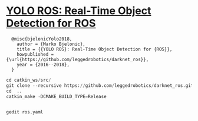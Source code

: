 # [YOLO ROS: Real-Time Object Detection for ROS](https://github.com/leggedrobotics/darknet_ros)

```
  @misc{bjelonicYolo2018,
    author = {Marko Bjelonic},
    title = {{YOLO ROS}: Real-Time Object Detection for {ROS}},
    howpublished = {\url{https://github.com/leggedrobotics/darknet_ros}},
    year = {2016--2018},
  }
```
 
```python   
cd catkin_ws/src/
git clone --recursive https://github.com/leggedrobotics/darknet_ros.git
cd  ..
catkin_make -DCMAKE_BUILD_TYPE=Release


gedit ros.yaml 
```
